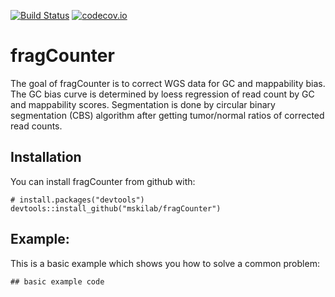 
<!-- README.md is generated from README.Rmd. Please edit that file -->



[![Build Status](https://travis-ci.org/mskilab/fragCounter.svg?branch=master)](https://travis-ci.org/mskilab/fragCounter) [![codecov.io](https://img.shields.io/codecov/c/github/mskilab/fragCounter.svg)](https://codecov.io/github/mskilab/fragCounter?branch=master)

fragCounter
===========

The goal of fragCounter is to correct WGS data for GC and mappability bias. The GC bias curve is determined by loess regression of read count by GC and mappability scores. Segmentation is done by circular binary segmentation (CBS) algorithm after getting tumor/normal ratios of corrected read counts.

Installation
------------

You can install fragCounter from github with:

``` {.r}
# install.packages("devtools")
devtools::install_github("mskilab/fragCounter")
```

Example:
-------

This is a basic example which shows you how to solve a common problem:

``` {.r}
## basic example code
```
